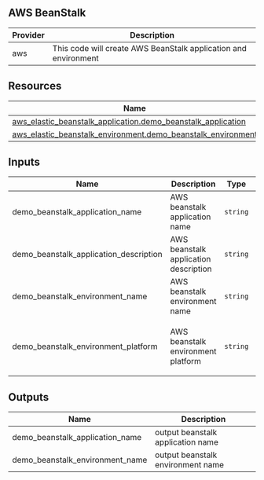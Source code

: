 ## AWS BeanStalk

| Provider | Description |
|------|---------|
| aws | This code will create AWS BeanStalk application and environment |

## Resources

| Name | Type |
|------|------|
| [aws_elastic_beanstalk_application.demo_beanstalk_application](https://registry.terraform.io/providers/hashicorp/aws/latest/docs/resources/elastic_beanstalk_application) | resource |
| [aws_elastic_beanstalk_environment.demo_beanstalk_environment](https://registry.terraform.io/providers/hashicorp/aws/latest/docs/resources/elastic_beanstalk_environment) | resource |

## Inputs

| Name | Description | Type | Default | Required |
|------|-------------|------|---------|:--------:|
| demo_beanstalk_application_name | AWS beanstalk application name | `string` | `""` | yes |
| demo_beanstalk_application_description | AWS beanstalk application description | `string` | `""` | no |
| demo_beanstalk_environment_name | AWS beanstalk environment name | `string` | `""` | yes |
| demo_beanstalk_environment_platform | AWS beanstalk environment platform | `string` | `"64bit Amazon Linux 2015.03 v2.0.3 running Go 1.4"` | yes |

## Outputs

| Name | Description |
|------|-------------|
| demo_beanstalk_application_name | output beanstalk application name |
| demo_beanstalk_environment_name | output beanstalk environment name |